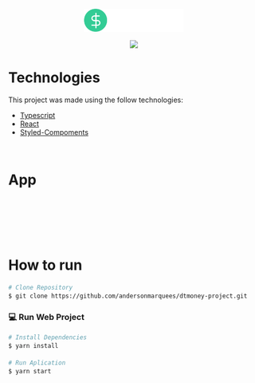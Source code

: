 <p align="center">
   <img src="src/assets/logo.svg" alt="dtmoney" width="200"/>
</p>

<p align="center">
  <a aria-label="Completed" href="https://rocketseat.com.br/">
    <img src="https://img.shields.io/badge/rocketseat-5965e0?logo=data:image/png;base64,iVBORw0KGgoAAAANSUhEUgAAABAAAAAQCAMAAAAoLQ9TAAAALVBMVEVHcExxWsF0XMJzXMJxWcFsUsD///9jRrzY0u6Xh9Gsn9n39fyMecy0qd2bjNJWBT0WAAAABHRSTlMA2Do606wF2QAAAGlJREFUGJVdj1cWwCAIBLEsRU3uf9xobDH8+GZwUYi8i6ucJwrxKE+7D0G9Q4vlYqtmCSjndr4CgCgzlyFgfKfKCVO0LrPKjmiqMxGXkJwNnXskqWG+1oSM+BSwD8f29YLNjvx/OQrn+g99oQSoNmt3PgAAAABJRU5ErkJggg=="></img>
    
  </a>
</p>

# Technologies

This project was made using the follow technologies:

- [Typescript](https://www.typescriptlang.org/)
- [React](https://reactjs.org/)
- [Styled-Compoments](https://styled-components.com/)

</br>

# App

</br>

<p align="center">
   <img src="" alt="" width="700"/>
</p>

<br/>

# How to run

```bash
# Clone Repository
$ git clone https://github.com/andersonmarquees/dtmoney-project.git
```

### 💻 Run Web Project

```bash
# Install Dependencies
$ yarn install

# Run Aplication
$ yarn start
```
